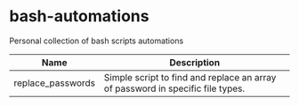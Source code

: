 # bash-automations

Personal collection of bash scripts automations

| Name              | Description                                                                    |
| ----------------- | ------------------------------------------------------------------------------ |
| replace_passwords | Simple script to find and replace an array of password in specific file types. |
